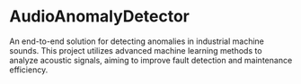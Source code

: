 # AudioAnomalyDetector
An end-to-end solution for detecting anomalies in industrial machine sounds. This project utilizes advanced machine learning methods to analyze acoustic signals, aiming to improve fault detection and maintenance efficiency.
